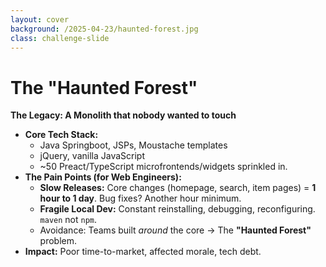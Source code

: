 ```yaml
---
layout: cover
background: /2025-04-23/haunted-forest.jpg
class: challenge-slide
---
```


# The "Haunted Forest"

<p><strong>The Legacy: A Monolith that nobody wanted to touch</strong></p>

<div class="bg-black bg-opacity-60 rounded-xl p-6">
  <ul>
    <li v-click>
      <strong>Core Tech Stack:</strong>
      <ul>
        <li>Java Springboot, JSPs, Moustache templates</li>
        <li>jQuery, vanilla JavaScript</li>
        <li>~50 Preact/TypeScript microfrontends/widgets sprinkled in.</li>
      </ul>
    </li>
    <li v-click>
      <strong>The Pain Points (for Web Engineers):</strong>
      <ul>
        <li><strong>Slow Releases:</strong> Core changes (homepage, search, item pages) = <strong>1 hour to 1 day</strong>. Bug fixes? Another hour minimum.</li>
        <li><strong>Fragile Local Dev:</strong> Constant reinstalling, debugging, reconfiguring. <code>maven</code> not <code>npm</code>.</li>
        <li>Avoidance: Teams built <em>around</em> the core &rarr; The <strong>"Haunted Forest"</strong> problem.</li>
      </ul>
    </li>
    <li v-click>
      <strong>Impact:</strong> Poor time-to-market, affected morale, tech debt.
    </li>
  </ul>
</div>

<style scoped>
.challenge-slide {
  position: relative;
}
.challenge-slide .slidev-content {
  background: rgba(0,0,0,0.7);
  border-radius: 1rem;
  box-shadow: 0 4px 32px 0 rgba(0,0,0,0.3);
  max-width: 48rem;
  margin: 0 auto;
  padding: 2rem;
  color: #fff;
}
.challenge-slide code {
  background: #1f2937;
  color: #fde68a;
  padding: 0.15em 0.4em;
  border-radius: 0.3em;
}
</style>

<!-- 
The haunted forest analogy. 

When your software gets too complicated that developers become afraid of going "into the haunted forest" and instead try to build around it.

Let's talk about our haunted forest at Kleinanzeigen.
-->
